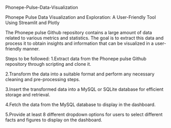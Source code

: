 Phonepe-Pulse-Data-Visualization

Phonepe Pulse Data Visualization and Exploration: A User-Friendly Tool Using Streamlit and Plotly

The Phonepe pulse Github repository contains a large amount of data related to various metrics and statistics. The goal is to extract this data and process it to obtain insights and information that can be visualized in a user-friendly manner.

Steps to be followed:
1.Extract data from the Phonepe pulse Github repository through scripting and clone it.

2.Transform the data into a suitable format and perform any necessary cleaning and pre-processing steps.

3.Insert the transformed data into a MySQL or SQLite database for efficient storage and retrieval.

4.Fetch the data from the MySQL database to display in the dashboard.

5.Provide at least 8 different dropdown options for users to select different facts and figures to display on the dashboard.
